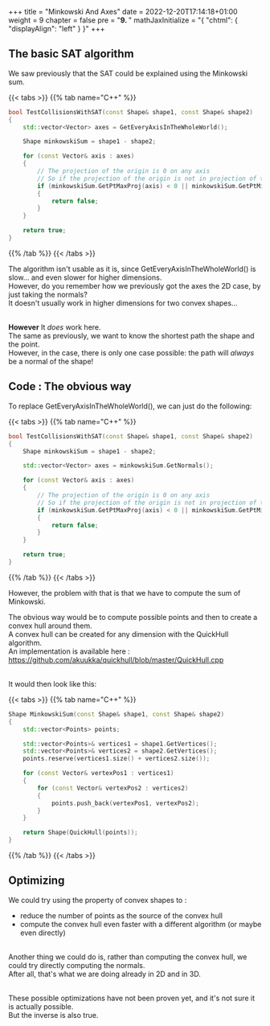 +++
title = "Minkowski And Axes"
date = 2022-12-20T17:14:18+01:00
weight = 9
chapter = false
pre = "<b>9. </b>"
mathJaxInitialize = "{ \"chtml\": { \"displayAlign\": \"left\" } }"
+++

## The basic SAT algorithm

We saw previously that the SAT could be explained using the Minkowski sum.

{{< tabs >}}
{{% tab name="C++" %}}
```cpp
bool TestCollisionsWithSAT(const Shape& shape1, const Shape& shape2)
{
    std::vector<Vector> axes = GetEveryAxisInTheWholeWorld();

    Shape minkowskiSum = shape1 - shape2;

    for (const Vector& axis : axes)
    {
        // The projection of the origin is 0 on any axis
        // So if the projection of the origin is not in projection of the Minkowski shape:
        if (minkowskiSum.GetPtMaxProj(axis) < 0 || minkowskiSum.GetPtMinProj(axis) > 0)
        {
            return false; 
        }
    }

    return true;
}
```
{{% /tab %}}
{{< /tabs >}}

The algorithm isn't usable as it is, since GetEveryAxisInTheWholeWorld() is slow... and even slower for higher dimensions.\
However, do you remember how we previously got the axes the 2D case, by just taking the normals?\
It doesn't usually work in higher dimensions for two convex shapes...

\
**However**
It *does* work here.\
The same as previously, we want to know the shortest path the shape and the point.\
However, in the case, there is only one case possible: the path will *always* be a normal of the shape! 

## Code : The obvious way

To replace GetEveryAxisInTheWholeWorld(), we can just do the following:

{{< tabs >}}
{{% tab name="C++" %}}
```cpp
bool TestCollisionsWithSAT(const Shape& shape1, const Shape& shape2)
{
    Shape minkowskiSum = shape1 - shape2;

    std::vector<Vector> axes = minkowskiSum.GetNormals();

    for (const Vector& axis : axes)
    {
        // The projection of the origin is 0 on any axis
        // So if the projection of the origin is not in projection of the Minkowski shape:
        if (minkowskiSum.GetPtMaxProj(axis) < 0 || minkowskiSum.GetPtMinProj(axis) > 0)
        {
            return false; 
        }
    }

    return true;
}
```
{{% /tab %}}
{{< /tabs >}}

However, the problem with that is that we have to compute the sum of Minkowski.

The obvious way would be to compute possible points and then to create a convex hull around them.\
A convex hull can be created for any dimension with the QuickHull algorithm.\
An implementation is available here : https://github.com/akuukka/quickhull/blob/master/QuickHull.cpp

\
It would then look like this:

{{< tabs >}}
{{% tab name="C++" %}}
```cpp
Shape MinkowskiSum(const Shape& shape1, const Shape& shape2)
{
    std::vector<Points> points;

    std::vector<Points>& vertices1 = shape1.GetVertices();
    std::vector<Points>& vertices2 = shape2.GetVertices();
    points.reserve(vertices1.size() + vertices2.size());

    for (const Vector& vertexPos1 : vertices1)
    {
        for (const Vector& vertexPos2 : vertices2)
        {
            points.push_back(vertexPos1, vertexPos2);
        } 
    } 

    return Shape(QuickHull(points));
}
```
{{% /tab %}}
{{< /tabs >}}

## Optimizing 

We could try using the property of convex shapes to : 
- reduce the number of points as the source of the convex hull
- compute the convex hull even faster with a different algorithm (or maybe even directly)

\
Another thing we could do is, rather than computing the convex hull, we could try directly computing the normals.\
After all, that's what we are doing already in 2D and in 3D.

\
These possible optimizations have not been proven yet, and it's not sure it is actually possible.\
But the inverse is also true.